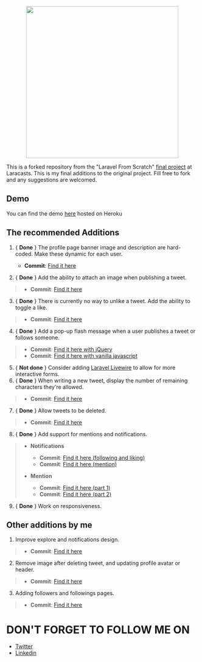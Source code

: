 <p align="center"><a href="http://tweety-abs.herokuapp.com/" target="_blank"><img src="http://tweety-abs.herokuapp.com/images/main-logo.png" width="400"></a></p>

This is a forked repository from the "Laravel From Scratch" [final project](https://laracasts.com/series/laravel-6-from-scratch#chapter-14) at Laracasts. This is my final additions to the original project.
Fill free to fork and any suggestions are welcomed.
## Demo

You can find the demo [here](http://tweety-abs.herokuapp.com/) hosted on Heroku

## The recommended Additions

1. { <strong>Done</strong> } The profile page banner image and description are hard-coded. Make these dynamic for each user.

    - <strong>Commit</strong>: [Find it here](https://github.com/AbbasShDev/Tweety-1/commit/1a28af4202b193d1ec5303d251c91249e02ae2bf)
  
2. { <strong>Done</strong> } Add the ability to attach an image when publishing a tweet.
>
>    - <strong>Commit</strong>: [Find it here](https://github.com/AbbasShDev/Tweety-1/commit/5235bd28303988524e6712ab48cf8f76fe04c3cb)
>  
3. { <strong>Done</strong> } There is currently no way to unlike a tweet. Add the ability to toggle a like.
>
>    - <strong>Commit</strong>: [Find it here](https://github.com/AbbasShDev/Tweety-1/commit/f09c4d52ca00c1d56f588814f71605238f8270e1)
>  
4. { <strong>Done</strong> } Add a pop-up flash message when a user publishes a tweet or follows someone.
>
>    - <strong>Commit</strong>: [Find it here with jQuery](https://github.com/AbbasShDev/Tweety-1/commit/32220ff209c6eb6836c79ff793b31f7db5c364e7)
>    - <strong>Commit</strong>: [Find it here with vanilla javascript](https://github.com/AbbasShDev/Tweety-1/commit/d8e117149bebfdcadaafb35d531c80fecd4abedb)
>  
5. { <strong>Not done</strong> } Consider adding [Laravel Livewire](https://laravel-livewire.com) to allow for more interactive forms.
6. { <strong>Done</strong> } When writing a new tweet, display the number of remaining characters they're allowed.
>
>    - <strong>Commit</strong>: [Find it here](https://github.com/AbbasShDev/Tweety-1/commit/84a770bb7438587ee567e7a326882eb22a481fc1)
>  
7. { <strong>Done</strong> } Allow tweets to be deleted.
>
>    - <strong>Commit</strong>: [Find it here](https://github.com/AbbasShDev/Tweety-1/commit/83da7b35e2c7333696a76e8b0d6ab6cfb7c4c810)
>  
8. { <strong>Done</strong> } Add support for mentions and notifications.
>- <strong>Notifications</strong>
>    - <strong>Commit</strong>: [Find it here (following and liking)](https://github.com/AbbasShDev/Tweety-1/commit/f01aa4d16e46863808bbf6847822cc20311ed3cf)
>    - <strong>Commit</strong>: [Find it here (mention)](https://github.com/AbbasShDev/Tweety-1/commit/b993cc68b1d4cb35e17abf090788942f617bdd08)
>
>- <strong>Mention</strong>
 >    - <strong>Commit</strong>: [Find it here (part 1)](https://github.com/AbbasShDev/Tweety-1/commit/0ab2095632aaf6127351d3170058cd546717deb3)
 >    - <strong>Commit</strong>: [Find it here (part 2)](https://github.com/AbbasShDev/Tweety-1/commit/9e350d99a3072d1e95d03d5a6f5f981b18fefeb2)
 >  
9. { <strong>Done</strong> } Work on responsiveness.

## Other additions by me
1. Improve explore and notifications design.
>
>    - <strong>Commit</strong>: [Find it here](https://github.com/AbbasShDev/Tweety-1/commit/6ebd9691f680b03f20e76b04685284a3acb4e2cf)
>  
2. Remove image after deleting tweet, and updating profile avatar or header.
>
>    - <strong>Commit</strong>: [Find it here](https://github.com/AbbasShDev/Tweety-1/commit/d76985d29c308d4cf15a8bc75df7d88f68bf2aa8)
>  
3. Adding followers and followings pages.
>
>    - <strong>Commit</strong>: [Find it here](https://github.com/AbbasShDev/Tweety-1/commit/0f7791994ee81f086b1aa5481ff84ed8606084eb)
> 
# DON'T FORGET TO FOLLOW ME ON

<ul>        
  <li><a href="https://twitter.com/AbbasShDev" target="_blank">Twitter</a></li>
  <li><a href="https://www.linkedin.com/in/abbas-alshaqaq/" target="_blank">Linkedin</a></li>
</ul>
